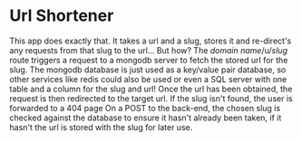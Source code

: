 # Url Shortener
This app does exactly that. It takes a url and a slug, stores it and re-direct's any requests from that slug to the url... But how?
The *domain name*/u/*slug* route triggers a request to a mongodb server to fetch the stored url for the slug.
The mongodb database is just used as a key/value pair database, so other services like redis could also be used or even a SQL server with one table and a column for the slug and url!
Once the url has been obtained, the request is then redirected to the target url.
If the slug isn't found, the user is forwarded to a 404 page
On a POST to the back-end, the chosen slug is checked against the database to ensure it hasn't already been taken, if it hasn't the url is stored with the slug for later use.
